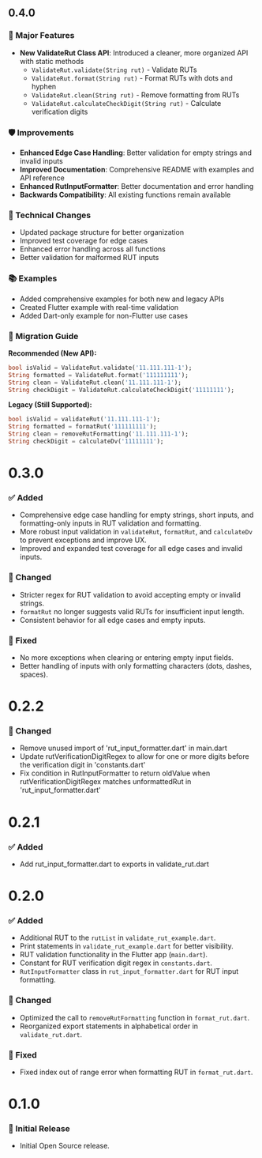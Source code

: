 ## 0.4.0

### 🎉 Major Features

- **New ValidateRut Class API**: Introduced a cleaner, more organized API with static methods
  - `ValidateRut.validate(String rut)` - Validate RUTs
  - `ValidateRut.format(String rut)` - Format RUTs with dots and hyphen
  - `ValidateRut.clean(String rut)` - Remove formatting from RUTs
  - `ValidateRut.calculateCheckDigit(String rut)` - Calculate verification digits

### 🛡️ Improvements

- **Enhanced Edge Case Handling**: Better validation for empty strings and invalid inputs
- **Improved Documentation**: Comprehensive README with examples and API reference
- **Enhanced RutInputFormatter**: Better documentation and error handling
- **Backwards Compatibility**: All existing functions remain available

### 🔧 Technical Changes

- Updated package structure for better organization
- Improved test coverage for edge cases
- Enhanced error handling across all functions
- Better validation for malformed RUT inputs

### 📚 Examples

- Added comprehensive examples for both new and legacy APIs
- Created Flutter example with real-time validation
- Added Dart-only example for non-Flutter use cases

### 🔄 Migration Guide

**Recommended (New API):**

```dart
bool isValid = ValidateRut.validate('11.111.111-1');
String formatted = ValidateRut.format('111111111');
String clean = ValidateRut.clean('11.111.111-1');
String checkDigit = ValidateRut.calculateCheckDigit('11111111');
```

**Legacy (Still Supported):**

```dart
bool isValid = validateRut('11.111.111-1');
String formatted = formatRut('111111111');
String clean = removeRutFormatting('11.111.111-1');
String checkDigit = calculateDv('11111111');
```

# 0.3.0

### ✅ Added

- Comprehensive edge case handling for empty strings, short inputs, and formatting-only inputs in RUT validation and formatting.
- More robust input validation in `validateRut`, `formatRut`, and `calculateDv` to prevent exceptions and improve UX.
- Improved and expanded test coverage for all edge cases and invalid inputs.

### 🔄 Changed

- Stricter regex for RUT validation to avoid accepting empty or invalid strings.
- `formatRut` no longer suggests valid RUTs for insufficient input length.
- Consistent behavior for all edge cases and empty inputs.

### 🐛 Fixed

- No more exceptions when clearing or entering empty input fields.
- Better handling of inputs with only formatting characters (dots, dashes, spaces).

# 0.2.2

### 🔄 Changed

- Remove unused import of 'rut_input_formatter.dart' in main.dart
- Update rutVerificationDigitRegex to allow for one or more digits before the verification digit in 'constants.dart'
- Fix condition in RutInputFormatter to return oldValue when rutVerificationDigitRegex matches unformattedRut in 'rut_input_formatter.dart'

# 0.2.1

### ✅ Added

- Add rut_input_formatter.dart to exports in validate_rut.dart

# 0.2.0

### ✅ Added

- Additional RUT to the `rutList` in `validate_rut_example.dart`.
- Print statements in `validate_rut_example.dart` for better visibility.
- RUT validation functionality in the Flutter app (`main.dart`).
- Constant for RUT verification digit regex in `constants.dart`.
- `RutInputFormatter` class in `rut_input_formatter.dart` for RUT input formatting.

### 🔄 Changed

- Optimized the call to `removeRutFormatting` function in `format_rut.dart`.
- Reorganized export statements in alphabetical order in `validate_rut.dart`.

### 🐛 Fixed

- Fixed index out of range error when formatting RUT in `format_rut.dart`.

# 0.1.0

### 🎉 Initial Release

- Initial Open Source release.
